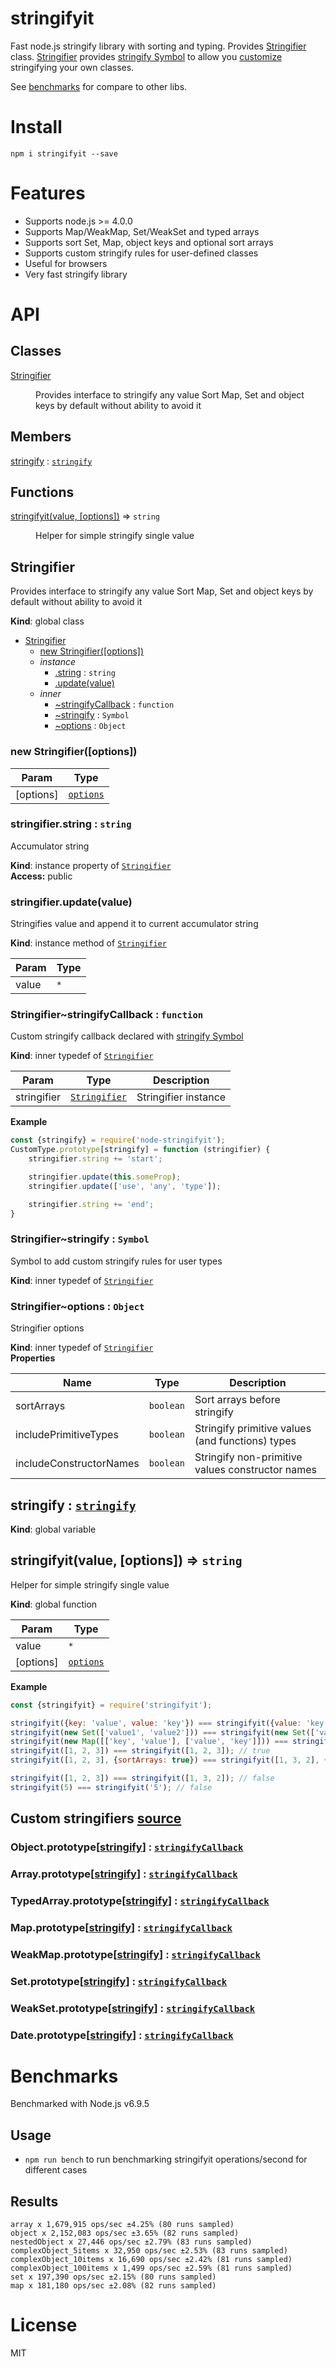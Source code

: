 # stringifyit
Fast node.js stringify library with sorting and typing. Provides [Stringifier](#Stringifier) class. [Stringifier](#Stringifier) provides [stringify Symbol](#stringifierstringify--symbol) to allow you [customize](#stringifierstringifycallback--function) stringifying your own classes.

See [benchmarks](#benchmarks) for compare to other libs.

# Install
`npm i stringifyit --save`

# Features

- Supports node.js >= 4.0.0
- Supports Map/WeakMap, Set/WeakSet and typed arrays
- Supports sort Set, Map, object keys and optional sort arrays
- Supports custom stringify rules for user-defined classes
- Useful for browsers
- Very fast stringify library

# API

## Classes

<dl>
<dt><a href="#Stringifier">Stringifier</a></dt>
<dd><p>Provides interface to stringify any value
Sort Map, Set and object keys by default without ability to avoid it</p>
</dd>
</dl>

## Members

<dl>
<dt><a href="#stringify">stringify</a> : <code><a href="#Stringifier..stringify">stringify</a></code></dt>
<dd></dd>
</dl>

## Functions

<dl>
<dt><a href="#stringifyit">stringifyit(value, [options])</a> ⇒ <code>string</code></dt>
<dd><p>Helper for simple stringify single value</p>
</dd>
</dl>

<a name="Stringifier"></a>

## Stringifier
Provides interface to stringify any value
Sort Map, Set and object keys by default without ability to avoid it

**Kind**: global class  

* [Stringifier](#Stringifier)
    * [new Stringifier([options])](#new_Stringifier_new)
    * _instance_
        * [.string](#Stringifier+string) : <code>string</code>
        * [.update(value)](#Stringifier+update)
    * _inner_
        * [~stringifyCallback](#Stringifier..stringifyCallback) : <code>function</code>
        * [~stringify](#Stringifier..stringify) : <code>Symbol</code>
        * [~options](#Stringifier..options) : <code>Object</code>

<a name="new_Stringifier_new"></a>

### new Stringifier([options])

| Param | Type |
| --- | --- |
| [options] | <code>[options](#Stringifier..options)</code> | 

<a name="Stringifier+string"></a>

### stringifier.string : <code>string</code>
Accumulator string

**Kind**: instance property of <code>[Stringifier](#Stringifier)</code>  
**Access:** public  
<a name="Stringifier+update"></a>

### stringifier.update(value)
Stringifies value and append it to current accumulator string

**Kind**: instance method of <code>[Stringifier](#Stringifier)</code>  

| Param | Type |
| --- | --- |
| value | <code>\*</code> | 

<a name="Stringifier..stringifyCallback"></a>

### Stringifier~stringifyCallback : <code>function</code>
Custom stringify callback declared with [stringify Symbol](#Stringifier..stringify)

**Kind**: inner typedef of <code>[Stringifier](#Stringifier)</code>  

| Param | Type | Description |
| --- | --- | --- |
| stringifier | <code>[Stringifier](#Stringifier)</code> | Stringifier instance |

**Example**  
```js
const {stringify} = require('node-stringifyit');
CustomType.prototype[stringify] = function (stringifier) {
    stringifier.string += 'start';

    stringifier.update(this.someProp);
    stringifier.update(['use', 'any', 'type']);

    stringifier.string += 'end';
}
```
<a name="Stringifier..stringify"></a>

### Stringifier~stringify : <code>Symbol</code>
Symbol to add custom stringify rules for user types

**Kind**: inner typedef of <code>[Stringifier](#Stringifier)</code>  
<a name="Stringifier..options"></a>

### Stringifier~options : <code>Object</code>
Stringifier options

**Kind**: inner typedef of <code>[Stringifier](#Stringifier)</code>  
**Properties**

| Name | Type | Description |
| --- | --- | --- |
| sortArrays | <code>boolean</code> | Sort arrays before stringify |
| includePrimitiveTypes | <code>boolean</code> | Stringify primitive values (and functions) types |
| includeConstructorNames | <code>boolean</code> | Stringify non-primitive values constructor names |

<a name="stringify"></a>

## stringify : <code>[stringify](#Stringifier..stringify)</code>
**Kind**: global variable  
<a name="stringifyit"></a>

## stringifyit(value, [options]) ⇒ <code>string</code>
Helper for simple stringify single value

**Kind**: global function  

| Param | Type |
| --- | --- |
| value | <code>\*</code> | 
| [options] | <code>[options](#Stringifier..options)</code> | 

**Example**  
```js
const {stringifyit} = require('stringifyit');

stringifyit({key: 'value', value: 'key'}) === stringifyit({value: 'key', key: 'value'}); // true
stringifyit(new Set(['value1', 'value2'])) === stringifyit(new Set(['value2', 'value1'])); // true
stringifyit(new Map([['key', 'value'], ['value', 'key']])) === stringifyit(new Map([['value', 'key'], ['key', 'value']])); // true
stringifyit([1, 2, 3]) === stringifyit([1, 2, 3]); // true
stringifyit([1, 2, 3], {sortArrays: true}) === stringifyit([1, 3, 2], {sortArrays: true}); // true

stringifyit([1, 2, 3]) === stringifyit([1, 3, 2]); // false
stringifyit(5) === stringifyit('5'); // false
```

## Custom stringifiers [source](stringifiers)

### Object.prototype[[stringify](#Stringifier..stringify)] : <code>[stringifyCallback](#Stringifier..stringifyCallback)</code>
### Array.prototype[[stringify](#Stringifier..stringify)] : <code>[stringifyCallback](#Stringifier..stringifyCallback)</code>
### TypedArray.prototype[[stringify](#Stringifier..stringify)] : <code>[stringifyCallback](#Stringifier..stringifyCallback)</code>
### Map.prototype[[stringify](#Stringifier..stringify)] : <code>[stringifyCallback](#Stringifier..stringifyCallback)</code>
### WeakMap.prototype[[stringify](#Stringifier..stringify)] : <code>[stringifyCallback](#Stringifier..stringifyCallback)</code>
### Set.prototype[[stringify](#Stringifier..stringify)] : <code>[stringifyCallback](#Stringifier..stringifyCallback)</code>
### WeakSet.prototype[[stringify](#Stringifier..stringify)] : <code>[stringifyCallback](#Stringifier..stringifyCallback)</code>
### Date.prototype[[stringify](#Stringifier..stringify)] : <code>[stringifyCallback](#Stringifier..stringifyCallback)</code>

# Benchmarks

Benchmarked with Node.js v6.9.5

## Usage

* `npm run bench` to run benchmarking stringifyit operations/second for different cases

## Results

```
array x 1,679,915 ops/sec ±4.25% (80 runs sampled)
object x 2,152,083 ops/sec ±3.65% (82 runs sampled)
nestedObject x 27,446 ops/sec ±2.79% (83 runs sampled)
complexObject_5items x 32,950 ops/sec ±2.53% (83 runs sampled)
complexObject_10items x 16,690 ops/sec ±2.42% (81 runs sampled)
complexObject_100items x 1,499 ops/sec ±2.59% (81 runs sampled)
set x 197,390 ops/sec ±2.15% (80 runs sampled)
map x 181,180 ops/sec ±2.08% (82 runs sampled)
```


# License
MIT
